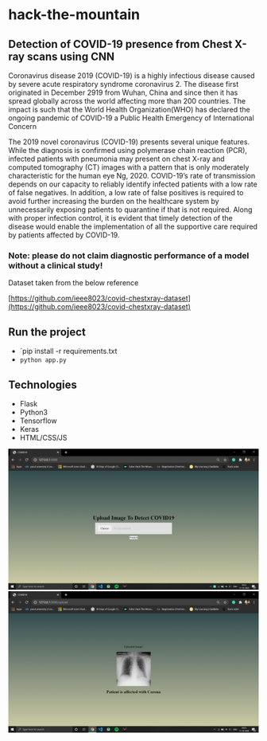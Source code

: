 # hack-the-mountain
## Detection of COVID-19 presence from Chest X-ray scans using CNN

Coronavirus disease 2019 (COVID-19) is a highly infectious disease caused by severe acute respiratory syndrome coronavirus 2. The disease first originated in December 2919 from Wuhan, China and since then it has spread globally across the world affecting more than 200 countries. The impact is such that the World Health Organization(WHO) has declared the ongoing pandemic of COVID-19 a Public Health Emergency of International Concern


The 2019 novel coronavirus (COVID-19) presents several unique features. While the diagnosis is confirmed using polymerase chain reaction (PCR), infected patients with pneumonia may present on chest X-ray and computed tomography (CT) images with a pattern that is only moderately characteristic for the human eye Ng, 2020. COVID-19’s rate of transmission depends on our capacity to reliably identify infected patients with a low rate of false negatives. In addition, a low rate of false positives is required to avoid further increasing the burden on the healthcare system by unnecessarily exposing patients to quarantine if that is not required. Along with proper infection control, it is evident that timely detection of the disease would enable the implementation of all the supportive care required by patients affected by COVID-19.
### Note: please do not claim diagnostic performance of a model without a clinical study!
Dataset taken from the below reference

[https://github.com/ieee8023/covid-chestxray-dataset](https://github.com/ieee8023/covid-chestxray-dataset)

## Run the project
- `pip install -r requirements.txt
- `python app.py`

## Technologies
- Flask
- Python3
- Tensorflow
- Keras
- HTML/CSS/JS

![Header Image](./upload.png)
![Header Image](./prediction.png)

